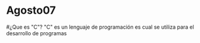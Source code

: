 # Agosto07
#¿Que es "C"?
"C" es un lenguaje de programación es cual se utiliza para el desarrollo de programas 
